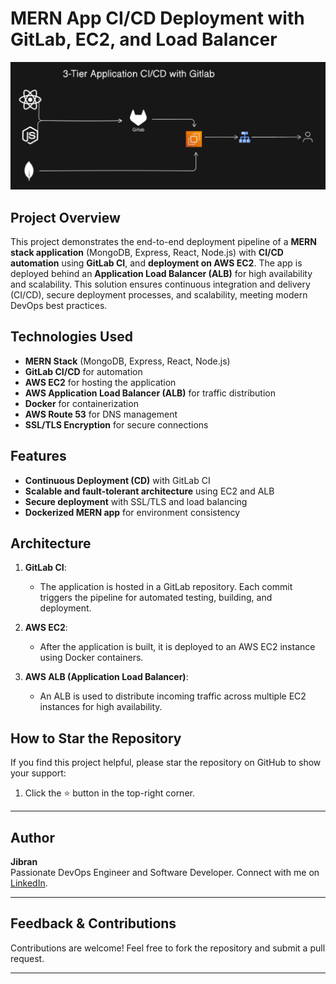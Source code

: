 # MERN App CI/CD Deployment with GitLab, EC2, and Load Balancer

![3-Tier Application Deployment Diagram](./image.png)

## Project Overview

This project demonstrates the end-to-end deployment pipeline of a **MERN stack application** (MongoDB, Express, React, Node.js) with **CI/CD automation** using **GitLab CI**, and **deployment on AWS EC2**. The app is deployed behind an **Application Load Balancer (ALB)** for high availability and scalability. This solution ensures continuous integration and delivery (CI/CD), secure deployment processes, and scalability, meeting modern DevOps best practices.

## Technologies Used
- **MERN Stack** (MongoDB, Express, React, Node.js)
- **GitLab CI/CD** for automation
- **AWS EC2** for hosting the application
- **AWS Application Load Balancer (ALB)** for traffic distribution
- **Docker** for containerization
- **AWS Route 53** for DNS management
- **SSL/TLS Encryption** for secure connections

## Features
- **Continuous Deployment (CD)** with GitLab CI
- **Scalable and fault-tolerant architecture** using EC2 and ALB
- **Secure deployment** with SSL/TLS and load balancing
- **Dockerized MERN app** for environment consistency

## Architecture

1. **GitLab CI**:
   - The application is hosted in a GitLab repository. Each commit triggers the pipeline for automated testing, building, and deployment.
   
2. **AWS EC2**:
   - After the application is built, it is deployed to an AWS EC2 instance using Docker containers.
   
3. **AWS ALB (Application Load Balancer)**:
   - An ALB is used to distribute incoming traffic across multiple EC2 instances for high availability.
 

 

## How to Star the Repository
If you find this project helpful, please star the repository on GitHub to show your support:
1. Click the ⭐ button in the top-right corner.

---

## Author
**Jibran**  
Passionate DevOps Engineer and Software Developer.
Connect with me on [LinkedIn](https://www.linkedin.com/in/muhammad-jibran220/).


---
 

## Feedback & Contributions
Contributions are welcome! Feel free to fork the repository and submit a pull request.

---


 